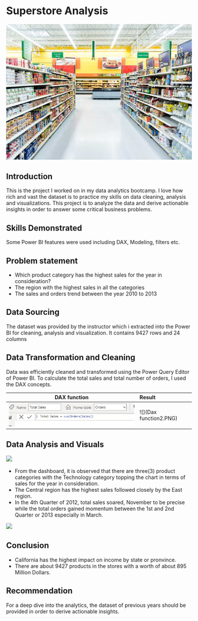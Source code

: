 # Superstore Analysis

![](aisle.jpg)

## Introduction
This is the project I worked on in my data analytics bootcamp. I love how rich and vast the dataset is to practice my skills on data cleaning, analysis and visualizations. This project is to analyze the data and derive actionable insights in order to answer some critical business problems.

## Skills Demonstrated
Some Power BI features were used including DAX, Modeling, filters etc.

## Problem statement
- Which product category has the highest sales for the year in consideration?
- The region with the highest sales in all the categories
- The sales and orders trend between the year 2010 to 2013

## Data Sourcing
The dataset was provided by the instructor which i extracted into the Power BI for cleaning, analysis and visualization. It contains 9427 rows and 24 columns

## Data Transformation and Cleaning
Data was efficiently cleaned and transformed using the Power Query Editor of Power BI. To calculate the total sales and total number of orders, I used the DAX concepts.

DAX function                                                                                        |   Result
:--------------------------------------------------------:                                          |:---------------------------------                                
![](https://github.com/yemiobolo/Superstore-Analytics-Project/blob/main/DAX/Dax%20function.PNG)     | ![](Dax function2.PNG)

## Data Analysis and Visuals
![](https://github.com/yemiobolo/yemi-portfolio/blob/main/sales%20performance%20visuals.PNG)
- From the dashboard, it is observed that there are three(3) product categories with the Technology category topping the chart in terms of sales for the year in consideration.
- The Central region has the highest sales followed closely by the East region.
- In the 4th Quarter of 2012, total sales soared, November to be precise while the total orders gained momentum between the 1st and 2nd Quarter or 2013 especially in March.

![](https://github.com/yemiobolo/yemi-portfolio/blob/main/sales%20by%20state.PNG)

## Conclusion
- California has the highest impact on income by state or pronvince.
- There are about 9427 products in the stores with a worth of about 895 Million Dollars.

## Recommendation
For a deep dive into the analytics, the dataset of previous years should be provided in order to derive actionable insights.
